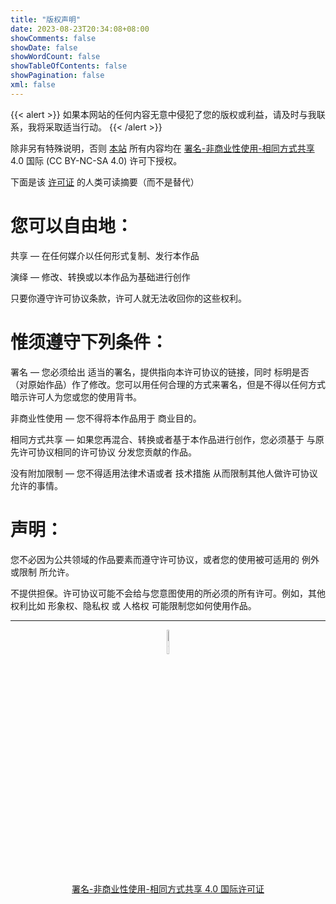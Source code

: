 ```yaml
---
title: "版权声明"
date: 2023-08-23T20:34:08+08:00
showComments: false
showDate: false
showWordCount: false
showTableOfContents: false
showPagination: false
xml: false
---
```


{{< alert >}}
如果本网站的任何内容无意中侵犯了您的版权或利益，请及时与我联系，我将采取适当行动。
{{< /alert >}}

除非另有特殊说明，否则 [本站][1] 所有内容均在 [署名-非商业性使用-相同方式共享][2] 4.0 国际 (CC BY-NC-SA 4.0) 许可下授权。

下面是该 [许可证][2] 的人类可读摘要（而不是替代）

# 您可以自由地：

共享 — 在任何媒介以任何形式复制、发行本作品

演绎 — 修改、转换或以本作品为基础进行创作

只要你遵守许可协议条款，许可人就无法收回你的这些权利。

# 惟须遵守下列条件：

署名 — 您必须给出 适当的署名，提供指向本许可协议的链接，同时 标明是否（对原始作品）作了修改。您可以用任何合理的方式来署名，但是不得以任何方式暗示许可人为您或您的使用背书。

非商业性使用 — 您不得将本作品用于 商业目的。

相同方式共享 — 如果您再混合、转换或者基于本作品进行创作，您必须基于 与原先许可协议相同的许可协议 分发您贡献的作品。

没有附加限制 — 您不得适用法律术语或者 技术措施 从而限制其他人做许可协议允许的事情。

# 声明：

您不必因为公共领域的作品要素而遵守许可协议，或者您的使用被可适用的 例外或限制 所允许。

不提供担保。许可协议可能不会给与您意图使用的所必须的所有许可。例如，其他权利比如 形象权、隐私权 或 人格权 可能限制您如何使用作品。

---

<center><figure><img src="/cc-by-nc-sa.svg" alt="CC BY-NC-SA 4.0" width="10%"><figcaption><p><a href="https://creativecommons.org/licenses/by-nc-sa/4.0/">署名-非商业性使用-相同方式共享 4.0 国际许可证</a></p></figcaption></figure></center>


[1]: https://blog.hesiy.cn

[2]: https://creativecommons.org/licenses/by-nc-sa/4.0/